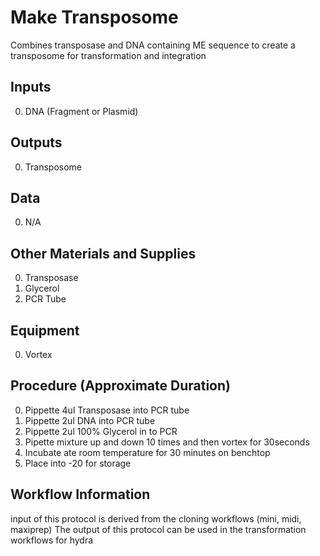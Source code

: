 Make Transposome
===

Combines transposase and DNA containing ME sequence to create a transposome for transformation and integration

Inputs
---
0. DNA (Fragment or Plasmid)

Outputs
---
0. Transposome 

Data
---
0. N/A

Other Materials and Supplies
---
0. Transposase
0. Glycerol
0. PCR Tube

Equipment
---
0. Vortex

Procedure (Approximate Duration)
---
0. Pippette 4ul Transposase into PCR tube
0. Pippette 2ul DNA into PCR tube
0. Pippette 2ul 100% Glycerol in to PCR 
0. Pipette mixture up and down 10 times and then vortex for 30seconds
0. Incubate ate room temperature for 30 minutes on benchtop
0. Place into -20 for storage


Workflow Information
---

input of this protocol is derived from the cloning workflows (mini, midi, maxiprep)
The output of this protocol can be used in the transformation workflows for hydra 
